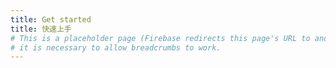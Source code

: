 ```yaml
---
title: Get started
title: 快速上手
# This is a placeholder page (Firebase redirects this page's URL to another);
# it is necessary to allow breadcrumbs to work.
---
```

